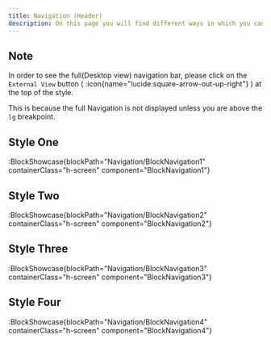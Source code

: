 ```yaml
---
title: Navigation (Header)
description: On this page you will find different ways in which you can create a navigation bar for your website.
---
```


## Note

In order to see the full(Desktop view) navigation bar, please click on the `External View` button ( :icon{name="lucide:square-arrow-out-up-right"} ) at the top of the style.

This is because the full Navigation is not displayed unless you are above the `lg` breakpoint.

## Style One

:BlockShowcase{blockPath="Navigation/BlockNavigation1" containerClass="h-screen" component="BlockNavigation1"}

## Style Two

:BlockShowcase{blockPath="Navigation/BlockNavigation2" containerClass="h-screen" component="BlockNavigation2"}

## Style Three

:BlockShowcase{blockPath="Navigation/BlockNavigation3" containerClass="h-screen" component="BlockNavigation3"}

## Style Four

:BlockShowcase{blockPath="Navigation/BlockNavigation4" containerClass="h-screen" component="BlockNavigation4"}
